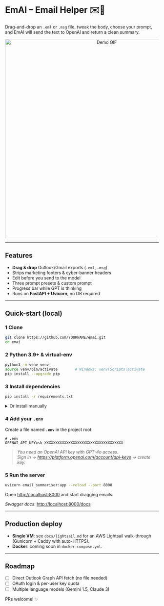 # EmAI – Email Helper ✉️🤖

Drag-and-drop an `.eml` or `.msg` file, tweak the body, choose your prompt,
and EmAI will send the text to OpenAI and return a clean summary.

<p align="center">
  <img src="docs/demo.gif" width="650" alt="Demo GIF"/>
</p>

---

## Features

* **Drag & drop** Outlook/Gmail exports (`.eml`, `.msg`)
* Strips marketing footers & cyber-banner headers
* Edit before you send to the model
* Three prompt presets & custom prompt
* Progress bar while GPT is thinking
* Runs on **FastAPI + Uvicorn**, no DB required

---

## Quick-start (local)

### 1  Clone

```bash
git clone https://github.com/YOURNAME/emai.git
cd emai
```

### 2  Python 3.9+ & virtual-env

```bash
python3 -m venv venv
source venv/bin/activate        # Windows: venv\Scripts\activate
pip install --upgrade pip
```

### 3  Install dependencies

```bash
pip install -r requirements.txt
```

<details>
<summary>Or install manually</summary>

```bash
pip install fastapi uvicorn[standard] python-dotenv \
            extract_msg beautifulsoup4 openai
```
</details>

### 4  Add your `.env`

Create a file named **`.env`** in the project root:

```dotenv
# .env
OPENAI_API_KEY=sk-XXXXXXXXXXXXXXXXXXXXXXXXXXXXXXXXXXXX
```

> *You need an OpenAI API key with GPT-4o access.  
> Sign in → https://platform.openai.com/account/api-keys → create key.*

### 5  Run the server

```bash
uvicorn email_summariser:app --reload --port 8000
```

Open <http://localhost:8000> and start dragging emails.

*Swagger docs*: <http://localhost:8000/docs>

---

## Production deploy

* **Single VM**: see `docs/lightsail.md` for an AWS Lightsail walk-through  
  (Gunicorn + Caddy with auto-HTTPS).  
* **Docker**: coming soon in `docker-compose.yml`.

---

## Roadmap

- [ ] Direct Outlook Graph API fetch (no file needed)  
- [ ] OAuth login & per-user key quota  
- [ ] Multiple language models (Gemini 1.5, Claude 3)

PRs welcome! ✨
